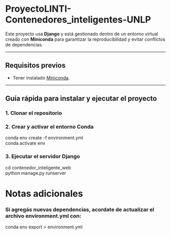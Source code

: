 # ProyectoLINTI-Contenedores_inteligentes-UNLP

Este proyecto usa **Django** y está gestionado dentro de un entorno virtual creado con **Miniconda** para garantizar la reproducibilidad y evitar conflictos de dependencias.

---

## Requisitos previos

- Tener instalado [Miniconda](https://docs.conda.io/en/latest/miniconda.html).

---

## Guía rápida para instalar y ejecutar el proyecto

### 1. Clonar el repositorio

### 2. Crear y activar el entorno Conda

conda env create -f environment.yml <br>
conda activate env

### 3. Ejecutar el servidor Django

cd contenedor_inteligente_web <br>
python manage.py runserver

# Notas adicionales

### Si agregás nuevas dependencias, acordate de actualizar el archivo environment.yml con:

conda env export > environment.yml
